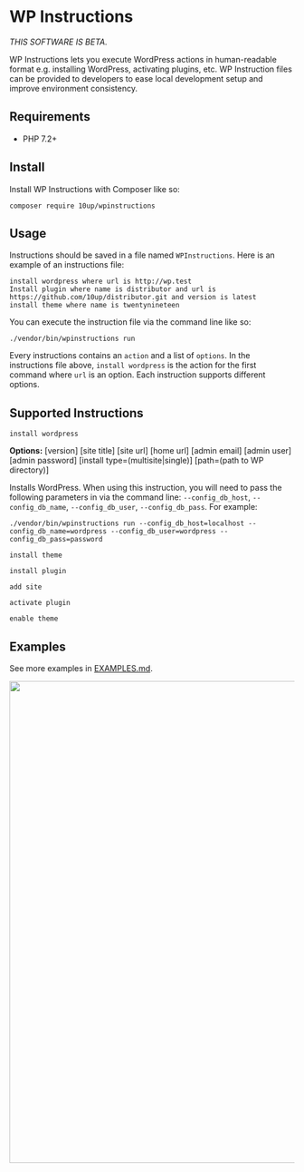 # WP Instructions

*THIS SOFTWARE IS BETA.*

WP Instructions lets you execute WordPress actions in human-readable format e.g. installing WordPress, activating plugins, etc. WP Instruction files can be provided to developers to ease local development setup and improve environment consistency.

## Requirements

* PHP 7.2+

## Install

Install WP Instructions with Composer like so:

```
composer require 10up/wpinstructions
```

## Usage

Instructions should be saved in a file named `WPInstructions`. Here is an example of an instructions file:

```
install wordpress where url is http://wp.test
Install plugin where name is distributor and url is https://github.com/10up/distributor.git and version is latest
install theme where name is twentynineteen
```

You can execute the instruction file via the command line like so:

```
./vendor/bin/wpinstructions run
```

Every instructions contains an `action` and a list of `options`. In the instructions file above, `install wordpress` is the action for the first command where `url` is an option. Each instruction supports different options.


## Supported Instructions

`install wordpress` 

__Options:__ [version] [site title] [site url] [home url] [admin email] [admin user] [admin password] [install type=(multisite|single)] [path=(path to WP directory)]

Installs WordPress. When using this instruction, you will need to pass the following parameters in via the command line: `--config_db_host`, `--config_db_name`, `--config_db_user`, `--config_db_pass`. For example:

```
./vendor/bin/wpinstructions run --config_db_host=localhost --config_db_name=wordpress --config_db_user=wordpress --config_db_pass=password
```

`install theme`

`install plugin`

`add site`

`activate plugin`

`enable theme`


## Examples

See more examples in [EXAMPLES.md](EXAMPLES.md).

<a href="http://10up.com/contact/"><img src="https://10updotcom-wpengine.s3.amazonaws.com/uploads/2016/10/10up-Github-Banner.png" width="850"></a>
